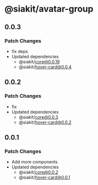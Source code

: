 # @siakit/avatar-group

## 0.0.3

### Patch Changes

- fix deps
- Updated dependencies
  - @siakit/core@0.0.19
  - @siakit/hover-card@0.0.4

## 0.0.2

### Patch Changes

- fix
- Updated dependencies
  - @siakit/core@0.0.3
  - @siakit/hover-card@0.0.2

## 0.0.1

### Patch Changes

- Add more components
- Updated dependencies
  - @siakit/core@0.0.2
  - @siakit/hover-card@0.0.1
